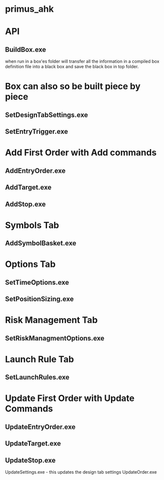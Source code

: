# primus_ahk

# API
## BuildBox.exe

when run in a box'es folder will transfer all the information in a compiled box definition file into a black box and save the black box in top folder.

# Box can also so be built piece by piece

## SetDesignTabSettings.exe
## SetEntryTrigger.exe

# Add First Order with Add commands
## AddEntryOrder.exe
## AddTarget.exe
## AddStop.exe

# Symbols Tab
## AddSymbolBasket.exe

# Options Tab
## SetTimeOptions.exe
## SetPositionSizing.exe

# Risk Management Tab
## SetRiskManagmentOptions.exe

# Launch Rule Tab
## SetLaunchRules.exe

# Update First Order with Update Commands 
## UpdateEntryOrder.exe
## UpdateTarget.exe
## UpdateStop.exe

UpdateSettings.exe - this updates the design tab settings
UpdateOrder.exe

